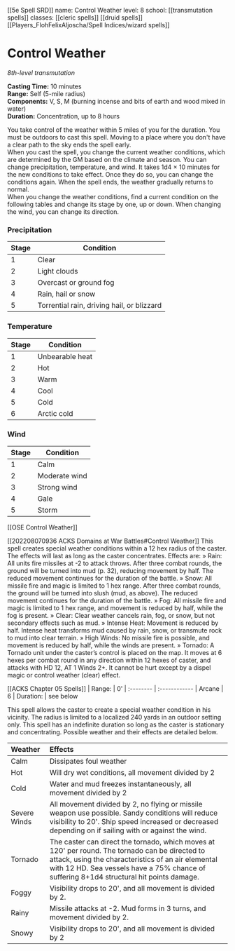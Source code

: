 [[5e Spell SRD]]
name: Control Weather
level: 8
school: [[transmutation spells]]
classes: [[cleric spells]]
         [[druid spells]]
         [[Players_FlohFelixAljoscha/Spell Indices/wizard spells]]

# Control Weather 
_8th-level transmutation_    

**Casting Time:** 10 minutes    
**Range:** Self (5-mile radius)    
**Components:** V, S, M (burning incense and bits of earth and wood mixed in water)    
**Duration:** Concentration, up to 8 hours 

You take control of the weather within 5 miles of you for the duration. You must be outdoors to cast this spell. Moving to a place where you don't have a clear path to the sky ends the spell early.    
When you cast the spell, you change the current weather conditions, which are determined by the GM based on the climate and season. You can change precipitation, temperature, and wind. It takes 1d4 × 10 minutes for the new conditions to take effect. Once they do so, you can change the conditions again. When the spell ends, the weather gradually returns to normal.    
When you change the weather conditions, find a current condition on the following tables and change its stage by one, up or down. When changing the wind, you can change its direction. 

### Precipitation 
| Stage | Condition                                  |
|-------|--------------------------------------------|
| 1     | Clear                                      |
| 2     | Light clouds                               |
| 3     | Overcast or ground fog                     |
| 4     | Rain, hail or snow                         |
| 5     | Torrential rain, driving hail, or blizzard |

### Temperature 
| Stage | Condition       |
|-------|-----------------|
| 1     | Unbearable heat |
| 2     | Hot             |
| 3     | Warm            |
| 4     | Cool            |
| 5     | Cold            |
| 6     | Arctic cold     |

### Wind 
| Stage | Condition     |
| ----- | ------------- |
| 1     | Calm          |
| 2     | Moderate wind |
| 3     | Strong wind   |
| 4     | Gale          |
| 5     | Storm         |
[[OSE Control Weather]]

[[202208070936 ACKS Domains at War Battles#Control Weather]]
This spell creates special weather conditions within a 12 hex radius of the caster. The effects will last as long as the caster concentrates. Effects are:
» Rain: All units fire missiles at -2 to attack throws. After three combat rounds, the ground will be turned into mud (p. 32), reducing movement by half. The reduced movement continues for the duration of the battle.
» Snow: All missile fire and magic is limited to 1 hex range. After three combat rounds, the ground will be turned into slush (mud, as above). The reduced movement continues for the duration of the battle.
» Fog: All missile fire and magic is limited to 1 hex range, and movement is reduced by half, while the fog is present.
» Clear: Clear weather cancels rain, fog, or snow, but not secondary effects such as mud.
» Intense Heat: Movement is reduced by half. Intense heat transforms mud caused by rain, snow, or transmute rock to mud into clear terrain.
» High Winds: No missile fire is possible, and movement is reduced by half, while the winds are present.
» Tornado: A Tornado unit under the caster’s control is placed on the map. It moves at 6 hexes per combat round in any direction within 12 hexes of caster, and attacks with HD 12, AT 1 Winds 2+. It cannot be hurt except by a dispel magic or control weather (clear) effect.

[[ACKS Chapter 05 Spells]]
| Range:    | 0'
| :-------- | :------------
| Arcane    | 6
| Duration: | see below

This spell allows the caster to create a special weather condition in his vicinity. The radius is limited to a localized 240 yards in an outdoor setting only. This spell has an indefinite duration so long as the caster is stationary and concentrating. Possible weather and their effects are detailed below.


| Weather      | Effects                                                                                                                                                                                                                                           |
|:------------ |:------------------------------------------------------------------------------------------------------------------------------------------------------------------------------------------------------------------------------------------------- |
| Calm         | Dissipates foul weather                                                                                                                                                                                                                           |
| Hot          | Will dry wet conditions, all movement divided by 2                                                                                                                                                                                                |
| Cold         | Water and mud freezes instantaneously, all movement divided by 2                                                                                                                                                                                  |
| Severe Winds | All movement divided by 2, no flying or missile weapon use possible. Sandy conditions will reduce visibility to 20'. Ship speed increased or decreased depending on if sailing with or against the wind.                                          |
| Tornado      | The caster can direct the tornado, which moves at 120' per round. The tornado can be directed to attack, using the characteristics of an air elemental with 12 HD. Sea vessels have a 75% chance of suffering 8+1d4 structural hit points damage. |
| Foggy        | Visibility drops to 20', and all movement is divided by 2.                                                                                                                                                                                        |
| Rainy        | Missile attacks at -2. Mud forms in 3 turns, and movement divided by 2.                                                                                                                                                                           |
| Snowy        | Visibility drops to 20', and all movement is divided by 2                                                                                                                                                                                         |
